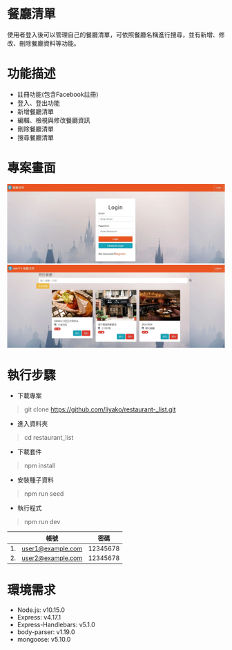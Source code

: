 # 餐廳清單
使用者登入後可以管理自己的餐廳清單，可依照餐廳名稱進行搜尋，並有新增、修改、刪除餐廳資料等功能。
# 功能描述
- 註冊功能(包含Facebook註冊)
- 登入、登出功能
- 新增餐廳清單
- 編輯、檢視與修改餐廳資訊
- 刪除餐廳清單
- 搜尋餐廳清單
# 專案畫面
![image](https://github.com/liyako/restaurant-_list/blob/master/public/pic1.JPG)
![image](https://github.com/liyako/restaurant-_list/blob/master/public/pic2.JPG)
# 執行步驟
- 下載專案
> git clone https://github.com/liyako/restaurant-_list.git
- 進入資料夾
> cd restaurant_list
- 下載套件
> npm install
- 安裝種子資料
> npm run seed
- 執行程式
> npm run dev

|                |帳號                            |密碼                         |
|----------------|-------------------------------|-----------------------------|
|       1.       |      user1@example.com        |        12345678             |
|       2.       |      user2@example.com        |        12345678             |
# 環境需求
- Node.js: v10.15.0
- Express: v4.17.1
- Express-Handlebars: v5.1.0
- body-parser: v1.19.0
- mongoose: v5.10.0

